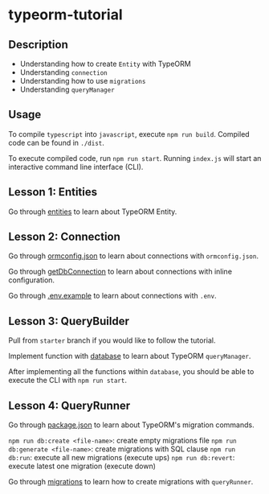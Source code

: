 # typeorm-tutorial


## Description

* Understanding how to create `Entity` with  TypeORM
* Understanding `connection`
* Understanding how to use `migrations`
* Understanding `queryManager`

## Usage

To compile `typescript` into `javascript`, execute `npm run build`. Compiled code can be found in `./dist`.

To execute compiled code, run `npm run start`. Running `index.js` will start an interactive command line interface (CLI).

## Lesson 1: Entities

Go through [entities](src/entities) to learn about TypeORM Entity.


## Lesson 2: Connection

Go through [ormconfig.json](ormconfig.json) to learn about connections with `ormconfig.json`.

Go through [getDbConnection](src/getDbConnection.ts) to learn about connections with inline configuration.

Go through [.env.example](.env.example) to learn about connections with `.env`.


## Lesson 3: QueryBuilder
Pull from `starter` branch if you would like to follow the tutorial.

Implement function with [database](src/database) to learn about TypeORM `queryManager`.

After implementing all the functions within `database`, you should be able to execute the CLI with `npm run start`.


## Lesson 4: QueryRunner

Go through [package.json](package.json) to learn about TypeORM's migration commands.

`npm run db:create <file-name>`: create empty migrations file
`npm run db:generate <file-name>`: create migrations with SQL clause
`npm run db:run`: execute all new migrations (execute ups)
`npm run db:revert`: execute latest one migration (execute down)

Go through [migrations](src/migrations) to learn how to create migrations with `queryRunner`.


